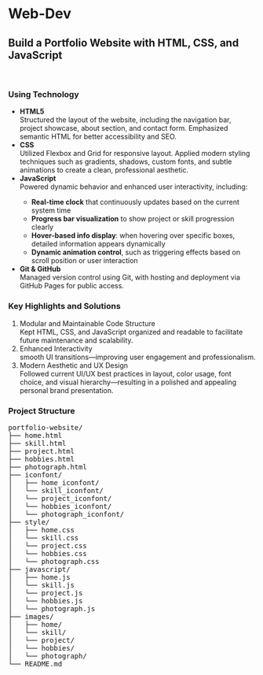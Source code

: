 # Web-Dev
<h2>Build a Portfolio Website with HTML, CSS, and JavaScript</h2>
<br>
<h3>Using Technology</h3>
<ul>
    <li><b>HTML5</b></li>
        Structured the layout of the website, including the navigation bar, project showcase, about section, and contact form. Emphasized semantic HTML for better accessibility and SEO.
    <li><b>CSS</b></li>
        Utilized Flexbox and Grid for responsive layout. Applied modern styling techniques such as gradients, shadows, custom fonts, and subtle animations to create a clean, professional aesthetic.
    <li><b>JavaScript</b></li>
        Powered dynamic behavior and enhanced user interactivity, including:
        <ul>
            <li><b>Real-time clock</b> that continuously updates based on the current system time</li>
            <li><b>Progress bar visualization</b> to show project or skill progression clearly</li>
            <li><b>Hover-based info display</b>: when hovering over specific boxes, detailed information appears dynamically</li>
            <li><b>Dynamic animation control</b>, such as triggering effects based on scroll position or user interaction</li>
        </ul>
    <li><b>Git & GitHub</b></li>
        Managed version control using Git, with hosting and deployment via GitHub Pages for public access.
</ul>

<h3>Key Highlights and Solutions</h3>
<ol>
    <li>Modular and Maintainable Code Structure</li>
        Kept HTML, CSS, and JavaScript organized and readable to facilitate future maintenance and scalability.
    <li>Enhanced Interactivity</li>
        smooth UI transitions—improving user engagement and professionalism.
    <li>Modern Aesthetic and UX Design</li>
        Followed current UI/UX best practices in layout, color usage, font choice, and visual hierarchy—resulting in a polished and appealing personal brand presentation.
</ol>

<h3>Project Structure</h3>
<pre>
portfolio-website/
├── home.html
├── skill.html
├── project.html
├── hobbies.html
├── photograph.html
├── iconfont/
│   ├── home_iconfont/
│   └── skill_iconfont/
│   └── project_iconfont/
│   └── hobbies_iconfont/
│   └── photograph_iconfont/
├── style/
│   ├── home.css
│   └── skill.css
│   └── project.css
│   └── hobbies.css
│   └── photograph.css
├── javascript/
│   ├── home.js
│   └── skill.js
│   └── project.js
│   └── hobbies.js
│   └── photograph.js
├── images/
│   ├── home/
│   └── skill/
│   └── project/
│   └── hobbies/
│   └── photograph/
└── README.md
</pre>
